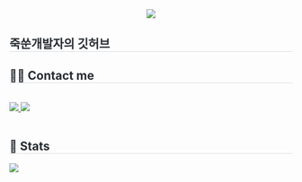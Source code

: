 <div align= "center">
    <img src="https://capsule-render.vercel.app/api?type=cylinder&color=0:d1fff7,100:c9c2ff&height=180&text=@didwldk_Github!&animation=&fontColor=ffffff&fontSize=60" />
    </div>
    <div style="text-align: left;"> 
    <h2 style="border-bottom: 1px solid #d8dee4; color: #282d33;"> 죽쑨개발자의 깃허브 </h2>  
    <div style="font-weight: 700; font-size: 15px; text-align: left; color: #282d33;">  </div> 
    </div>
    <div style="text-align: left;">
    <h2 style="border-bottom: 1px solid #d8dee4; color: #282d33;"> 🧑‍💻 Contact me </h2> <br> 
    <div style="text-align: left;"> <a href=velog.io/@zia_p> <img src="https://img.shields.io/badge/Velog-20C997?style=for-the-badge&logo=Velog&logoColor=white&link=velog.io/@zia_p"> </a>
         <a href=mailto:zia8zip@gmail.com> <img src="https://img.shields.io/badge/Gmail-EA4335?style=for-the-badge&logo=Gmail&logoColor=white&link=mailto:zia8zip@gmail.com"> </a>
          </div>  <br> 
    <div style="text-align: left;">  </div> 
    </div>
    <div style="text-align: left;"> 
    <h2 style="border-bottom: 1px solid #d8dee4; color: #282d33;"> 🏅 Stats </h2> <div style="text-align: left;">  <img src="https://github-readme-stats.vercel.app/api/top-langs/?username=didwldk&layout=compact&bg_color=60,aea3ff,bdffd6&title_color=ffffff&text_color=ffffff"
          /> </div> 
    </div>
    
